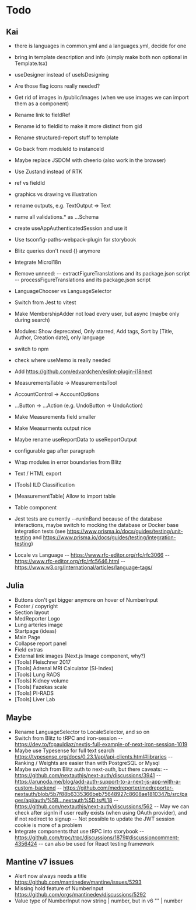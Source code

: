 # Todo

## Kai

- there is languages in common.yml and a languages.yml, decide for one
- bring in template description and info (simply make both non optional in Template.tsx)
- useDesigner instead of useIsDesigning
- Are those flag icons really needed?
- Get rid of images in /public/images (when we use images we can import them as a component)
- Rename link to fieldRef
- Rename id to fieldId to make it more distinct from gid
- Rename structured-report stuff to template
- Go back from moduleId to instanceId
- Maybe replace JSDOM with cheerio (also work in the browser)
- Use Zustand instead of RTK
- ref vs fieldId
- graphics vs drawing vs illustration
- rename outputs, e.g. TextOutput => Text
- name all validations.\* as ...Schema
- create useAppAuthenticatedSession and use it
- Use tsconfig-paths-webpack-plugin for storybook
- Blitz queries don't need {} anymore
- Integrate MicroI18n
- Remove unneed:
  -- extractFigureTranslations and its package.json script
  -- processFigureTranslations and its package.json script

- LanguageChooser vs LanguageSelector
- Switch from Jest to vitest
- Make MembershipAdder not load every user, but async (maybe only during search)
- Modules: Show deprecated, Only starred, Add tags, Sort by [Title, Author, Creation date], only language
- switch to npm
- check where useMemo is really needed
- Add https://github.com/edvardchen/eslint-plugin-i18next
- MeasurementsTable -> MeasurementsTool
- AccountControl -> AccountOptions
- ...Button -> ...Action (e.g. UndoButton -> UndoAction)
- Make Measurements field smaller
- Make Measurments output nice
- Maybe rename useReportData to useReportOutput
- configurable gap after paragraph
- Wrap modules in error boundaries from Blitz
- Text / HTML export
- [Tools] ILD Classification
- [MeasurementTable] Allow to import table
- Table component
- Jest tests are currently --runInBand because of the database interactions, maybe switch to mocking the database or Docker base integration tests (see https://www.prisma.io/docs/guides/testing/unit-testing and https://www.prisma.io/docs/guides/testing/integration-testing)
- Locale vs Language
  -- https://www.rfc-editor.org/rfc/rfc3066
  -- https://www.rfc-editor.org/rfc/rfc5646.html
  -- https://www.w3.org/International/articles/language-tags/

## Julia

- Buttons don't get bigger anymore on hover of NumberInput
- Footer / copyright
- Section layout
- MedReporter Logo
- Lung arteries image
- Startpage (ideas)
- Main Page
- Collapse report panel
- Field extras
- External link images (Next.js Image component, why?)
- [Tools] Fleischner 2017
- [Tools] Adrenal MRI Calculator (SI-Index)
- [Tools] Lung RADS
- [Tools] Kidney volume
- [Tools] Fazekas scale
- [Tools] PI-RADS
- [Tools] Liver Lab

## Maybe

- Rename LanguageSelector to LocaleSelector, and so on
- Switch from Blitz to tRPC and iron-session
  -- https://dev.to/fcpauldiaz/nextjs-full-example-of-next-iron-session-1019
- Maybe use Typesense for full text search https://typesense.org/docs/0.23.1/api/api-clients.html#libraries
  -- Ranking / Weights are easier than with PostgreSQL or Mysql
- Maybe switch from Blitz auth to next-auth, but there caveats:
  -- https://github.com/nextauthjs/next-auth/discussions/3941
  -- https://arunoda.me/blog/add-auth-support-to-a-next-js-app-with-a-custom-backend
  -- https://github.com/medreporter/medreporter-nextauth/blob/5b7f88b6335366beb75648927c8608ae1810347b/src/pages/api/auth/%5B...nextauth%5D.ts#L18
  -- https://github.com/nextauthjs/next-auth/discussions/562
  -- May we can check after signIn if user really exists (when using OAuth provider), and if not redirect to signup
  -- Not possible to update the JWT session cookie is more of a problem
- Integrate components that use tRPC into storybook
  -- https://github.com/trpc/trpc/discussions/1879#discussioncomment-4356424
  -- can also be used for React testing framework

## Mantine v7 issues

- Alert now always needs a title <https://github.com/mantinedev/mantine/issues/5293>
- Missing hold feature of NumberInput <https://github.com/orgs/mantinedev/discussions/5292>
- Value type of NumberInput now string | number, but in v6 "" | number
